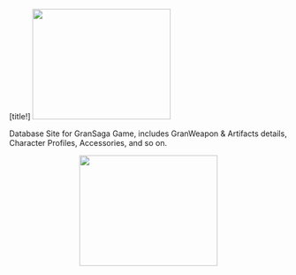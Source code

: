 <p align="left">
  [title!]
  <img width="250" height="200" src="https://user-images.githubusercontent.com/103836491/208015639-4bea82c6-b961-41a5-a63d-ab35ff190ff9.png">
  <link [title!]: url "title"[https://gaijinsaga.github.io]()
 </p>

Database Site for GranSaga Game, includes GranWeapon & Artifacts details, Character Profiles, Accessories, and so on.

<p align="center">
  <img width="250" height="200" src="https://user-images.githubusercontent.com/103836491/208012727-543e9227-11b5-4536-9b06-9d3765fedd99.jpg">
  </p>
